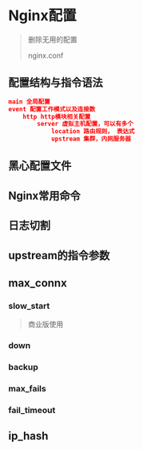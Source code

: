 # Nginx配置

> 删除无用的配置
>
> nginx.conf

## 配置结构与指令语法

```json
main 全局配置 
event 配置工作模式以及连接数
    http http模块相关配置
        server 虚拟主机配置，可以有多个
            location 路由规则， 表达式
            upstream 集群，内网服务器
```

## 黑心配置文件

## Nginx常用命令

## 日志切割

## upstream的指令参数

## max_connx

### slow_start

> 商业版使用

### down

### backup

### max_fails

### fail_timeout

## ip_hash
